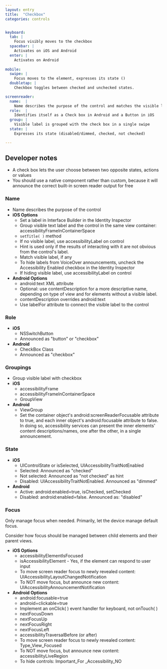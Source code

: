 ```yaml
---
layout: entry
title:  "Checkbox"
categories: controls


keyboard:
  tab: |
    Focus visibly moves to the checkbox
  spacebar: |
    Activates on iOS and Android
  enter: |
    Activates on Android
      
mobile:
  swipe: |
    Focus moves to the element, expresses its state ()
  doubletap: |
    Checkbox toggles between checked and unchecked states.

screenreader:
  name:  |
    Name describes the purpose of the control and matches the visible label
  role:  |
    Identifies itself as a Check box in Android and a Button in iOS
  group: |
    Visible label is grouped with the check box in a single swipe
  state: |
    Expresses its state (disabled/dimmed, checked, not checked)

---
```



## Developer notes
- A check box lets the user choose between two opposite states, actions or values  
- You should use a native component rather than custom, because it will announce the correct built-in screen reader output for free

### Name

- Name describes the purpose of the control
- **iOS Options**
  - Set a label in Interface Builder in the Identity Inspector
  - Group visible text label and the control in the same view container: accessibilityFrameInContainerSpace
  - `setTitle( )` method
  - If no visible label, use accessibilityLabel on control
  - Hint is used only if the results of interacting with it are not obvious from the control's label.
  - Match visible label, if any
  - To hide labels from VoiceOver announcements, uncheck the Accessibility Enabled checkbox in the Identity Inspector
  - If hiding visible label, use accessibilityLabel on control
- **Android Options**  
  - android:text XML attribute
  - Optional: use contentDescription for a more descriptive name, depending on type of view and for elements without a visible label.
  - contentDescription overrides android:text  
  - Use labelFor attribute to connect the visible label to the control

### Role

- **iOS**
  - NSSwitchButton
  - Announced as "button" or "checkbox"
- **Android**
  - CheckBox Class
  - Announced as "checkbox"

### Groupings

- Group visible label with checkbox
- **iOS**
  - accessibilityFrame
  - accessibilityFrameInContainerSpace
  - GroupView
- **Android**
  - ViewGroup
  - Set the container object's android:screenReaderFocusable attribute to true, and each inner object's android:focusable attribute to false. In doing so, accessibility services can present the inner elements' content descriptions/names, one after the other, in a single announcement.

### State

- **iOS**
  - UIControlState or isSelected, UIAccessibilityTraitNotEnabled
  - Selected: Announced as "checked"
  - Not selected: Announced as "not checked" as hint
  - Disabled: UIAccessibilityTraitNotEnabled. Announced as "dimmed"
- **Android**
  - Active: android:enabled=true, isChecked, setChecked
  - Disabled: android:enabled=false. Announced as: "disabled"

### Focus

Only manage focus when needed. Primarily, let the device manage default focus.  

Consider how focus should be managed between child elements and their parent views.

- **iOS Options**
  - accessibilityElementIsFocused  
  - isAccessibilityElement - Yes, if the element can respond to user input
  - To move screen reader focus to newly revealed content: UIAccessibilityLayoutChangedNotification
  - To NOT move focus, but announce new content: UIAccessibilityAnnouncementNotification
- **Android Options**
  - android:focusable=true
  - android=clickable=true
  - Implement an onClick( ) event handler for keyboard, not onTouch( )
  - nextFocusDown
  - nextFocusUp
  - nextFocusRight
  - nextFocusLeft
  - accessibilityTraversalBefore (or after)
  - To move screen reader focus to newly revealed content: Type_View_Focused
  - To NOT move focus, but announce new content: accessibilityLiveRegion
  - To hide controls: Important_For _Accessibility_NO
